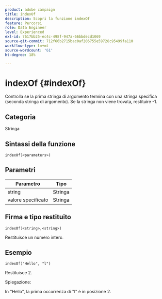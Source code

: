 ```yaml
---
product: adobe campaign
title: indexOf
description: Scopri la funzione indexOf
feature: Percorsi
role: Data Engineer
level: Experienced
exl-id: 7617bb25-ec4c-498f-947a-66bbdecd1069
source-git-commit: 712f66b2715bac0af206755e59728c95499fa110
workflow-type: tm+mt
source-wordcount: '61'
ht-degree: 18%

---
```


# indexOf {#indexOf}

Controlla se la prima stringa di argomento termina con una stringa specifica (seconda stringa di argomento). Se la stringa non viene trovata, restituire -1.

## Categoria

Stringa

## Sintassi della funzione

`indexOf(<parameters>)`

## Parametri

| Parametro | Tipo |
|-----------|------------------|
| string | Stringa |
| valore specificato | Stringa |

## Firma e tipo restituito

`indexOf(<string>,<string>)`

Restituisce un numero intero.

## Esempio

`indexOf("Hello", "l")`

Restituisce 2.

Spiegazione:

In &quot;Hello&quot;, la prima occorrenza di &quot;l&quot; è in posizione 2.
